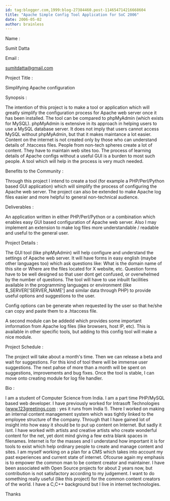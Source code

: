 ```yaml
---
id: tag:blogger.com,1999:blog-27384460.post-114654714216668604
title: "Apache Simple Config Tool Application for SoC 2006"
date: 2006-05-02
author: brainless
---
```


Name :  

 Sumit Datta  

Email :  

 sumitdatta@gmail.com  

Project Title :  

 Simplifying Apache configuration  

Synopsis :  

 The intention of this project is to make a tool or application which will greatly simplify the configuration process for Apache web server once it has been installed. The tool can be compared to phpMyAdmin (which exists for MySQL). phpMyAdmin is extensive in its approach in helping users to use a MySQL database server. It does not imply that users cannot access MySQL without phpMyAdmin, but that it makes maintance a lot easier. Content on the internet is not created only by those who can understand details of .htaccess files. People from non-tech spheres create a lot of content. They have to maintain web sites too. The process of learning details of Apache configs without a useful GUI is a burden to most such people. A tool which will help in the process is very much needed.  

Benefits to the Community :  

 Through this project I intend to create a tool (for example a PHP/Perl/Python based GUI application) which will simplify the process of configuring the Apache web server. The project can also be extended to make Apache log files easier and more helpful to general non-technical audience.  

Deliverables :  

 An application written in either PHP/Perl/Python or a combination which enables easy GUI based configuration of Apache web server. Also I may implement an extension to make log files more understandable / readable and useful to the general user.  

Project Details :  

 The GUI tool (like phpMyAdmin) will help configure and understand the settings of Apache web server. It will have forms in easy english (maybe other languages too) which ask questions like: What is the domain name of this site or Where are the files located for X website, etc. Question forms have to be well designed so that user dont get confused, or overwhelmed by the number of questions. The tool will have to use inbuilt facilities available in the programming languages or environment (like $\_SERVER['SERVER\_NAME'] and similar data through PHP) to provide useful options and suggestions to the user.  

 Config options can be generate when requested by the user so that he/she can copy and paste them to a .htaccess file.  

 A second module can be addedd which provides some important imformation from Apache log files (like browsers, host IP, etc). This is available in other specific tools, but adding to this config tool will make a nice module.  

Project Schedule :  

 The project will take about a month's time. Then we can release a beta and wait for suggestions. For this kind of tool there will be immense user suggestions. The next pahse of more than a month will be spent on suggestions, improvements and bug fixes. Once the tool is stable, I can move onto creating module for log file handler.  

Bio :  

 I am a student of Computer Science from India. I am a part time PHP/MySQL based web developer. I have previously worked for Intrasoft Technologies (www.123greetings.com : yes it runs from India !). There I worked on making an internal content management system which was tightly linked to the employee structure of the company. Through that I have gained lot of insight into how easy it should be to put up content on Internet. But sadly it isnt. I have worked with artists and creative artists who create wonderful content for the net, yet dont mind giving a few extra blank spaces in filenames. Internet is for the masses and I understand how important it is for tools to exist which help ordinary people to create and manage content and sites. I am myself working on a plan for a CMS which takes into account my past experiences and current state of internet. Ofcourse again my emphasis is to empower the common man to be content creator and maintainer. I have been associated with Open Source projects for about 2 years now, but contribution is not satisfactory according to my judgement. I want to do something really useful (like this project) for the common content creators of the world. I have a C,C++ background but I live in internet technologies.  

Thanks